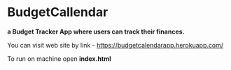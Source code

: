 # BudgetCallendar
<b>a Budget Tracker App where users can track their finances.</b>

You can visit web site by link - https://budgetcalendarapp.herokuapp.com/

To run on machine open <b>index.html<b>

